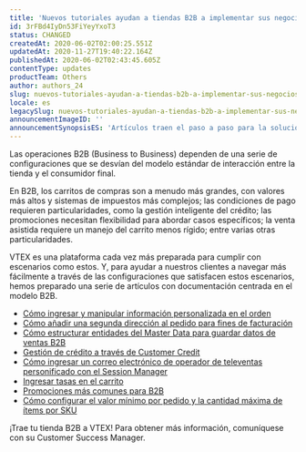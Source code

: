 ```yaml
---
title: 'Nuevos tutoriales ayudan a tiendas B2B a implementar sus negocios en VTEX'
id: 3rFBd4IyDn53FiYeyYxoT3
status: CHANGED
createdAt: 2020-06-02T02:00:25.551Z
updatedAt: 2020-11-27T19:40:22.164Z
publishedAt: 2020-06-02T02:43:45.605Z
contentType: updates
productTeam: Others
author: authors_24
slug: nuevos-tutoriales-ayudan-a-tiendas-b2b-a-implementar-sus-negocios-en-vtex
locale: es
legacySlug: nuevos-tutoriales-ayudan-a-tiendas-b2b-a-implementar-sus-negocios-en-vtex
announcementImageID: ''
announcementSynopsisES: 'Artículos traen el paso a paso para la solución de desafíos tecnológicos que enfrentan las tiendas B2B.'
---
```


Las operaciones B2B (Business to Business) dependen de una serie de configuraciones que se desvían del modelo estándar de interacción entre la tienda y el consumidor final.

En B2B, los carritos de compras son a menudo más grandes, con valores más altos y sistemas de impuestos más complejos; las condiciones de pago requieren particularidades, como la gestión inteligente del crédito; las promociones necesitan flexibilidad para abordar casos específicos; la venta asistida requiere un manejo del carrito menos rígido; entre varias otras particularidades.

VTEX es una plataforma cada vez más preparada para cumplir con escenarios como estos. Y, para ayudar a nuestros clientes a navegar más fácilmente a través de las configuraciones que satisfacen estos escenarios, hemos preparado una serie de artículos con documentación centrada en el modelo B2B.

- [Cómo ingresar y manipular información personalizada en el orden](https://help.vtex.com/es/tutorial/como-adicionar-e-manipular-informacoes-customizadas-no-pedido--7tDi1jQQ51ufARcRm8NUnC)
- [Cómo añadir una segunda dirección al pedido para fines de facturación](https://help.vtex.com/es/tutorial/como-adicionar-um-segundo-endereco-ao-pedido-destinado-a-faturacao--6Mow9ibQPDOcEggNnujuA)
- [Cómo estructurar entidades del Master Data para guardar datos de ventas B2B](https://help.vtex.com/es/tutorial/como-estruturar-entidades-do-master-data-para-armazenar-dados-de-venda-b2b--7vHtMxXLc9oYnEfajjtTqL)
- [Gestión de crédito a través de Customer Credit](https://help.vtex.com/es/tutorial/gestao-de-credito-por-meio-do-customer-credit--5lihi3WBsV5mSIDqNvnoK0)
- [Cómo ingresar un correo electrónico de operador de televentas personificado con el Session Manager
](https://help.vtex.com/es/tutorial/como-adicionar-e-mail-de-televendas-personificado-via-session-manager--4tT90hWRChUy84UClF8pC)
- [Ingresar tasas en el carrito](https://help.vtex.com/es/tutorial/inserir-taxas-no-carrinho--2wY5ePTTRz17EBhO3F7XBQ)
- [Promociones más comunes para B2B](https://help.vtex.com/es/tutorial/as-promocoes-mais-comuns-em-b2b--XoM951AzUIvfaH71UdANf)
- [Cómo configurar el valor mínimo por pedido y la cantidad máxima de ítems por SKU](https://help.vtex.com/es/tutorial/como-configurar-valor-minimo-de-pedido-e-quantidade-maxima-de-itens-por-sku--7JqipPUBxtKz0m4OlAyKs9)

¡Trae tu tienda B2B a VTEX! Para obtener más información, comuníquese con su Customer Success Manager.

